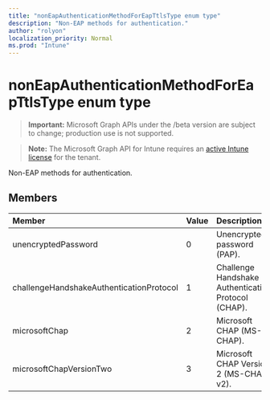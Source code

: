 ```yaml
---
title: "nonEapAuthenticationMethodForEapTtlsType enum type"
description: "Non-EAP methods for authentication."
author: "rolyon"
localization_priority: Normal
ms.prod: "Intune"
---
```


# nonEapAuthenticationMethodForEapTtlsType enum type

> **Important:** Microsoft Graph APIs under the /beta version are subject to change; production use is not supported.

> **Note:** The Microsoft Graph API for Intune requires an [active Intune license](https://go.microsoft.com/fwlink/?linkid=839381) for the tenant.

Non-EAP methods for authentication.

## Members
|Member|Value|Description|
|:---|:---|:---|
|unencryptedPassword|0|Unencrypted password (PAP).|
|challengeHandshakeAuthenticationProtocol|1|Challenge Handshake Authentication Protocol (CHAP).|
|microsoftChap|2| Microsoft CHAP (MS-CHAP).|
|microsoftChapVersionTwo|3|Microsoft CHAP Version 2 (MS-CHAP v2).|





